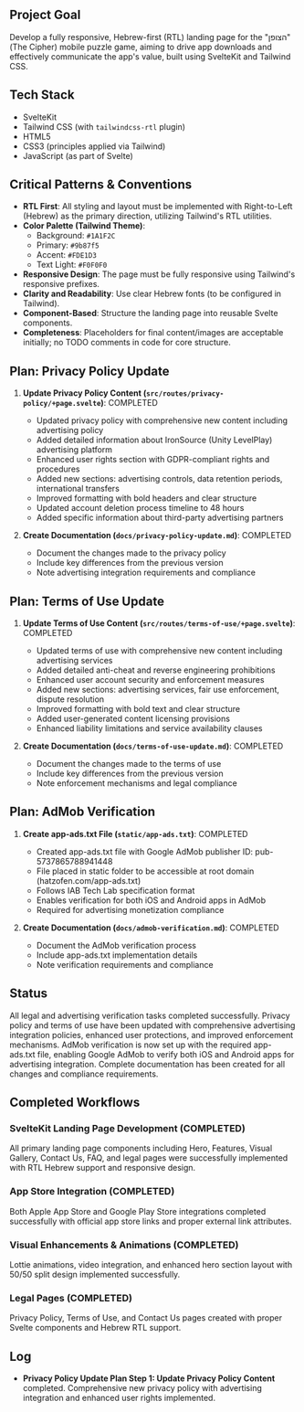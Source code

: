 ## Project Goal
Develop a fully responsive, Hebrew-first (RTL) landing page for the "הצופן" (The Cipher) mobile puzzle game, aiming to drive app downloads and effectively communicate the app's value, built using SvelteKit and Tailwind CSS.

## Tech Stack
- SvelteKit
- Tailwind CSS (with `tailwindcss-rtl` plugin)
- HTML5
- CSS3 (principles applied via Tailwind)
- JavaScript (as part of Svelte)

## Critical Patterns & Conventions
-   **RTL First**: All styling and layout must be implemented with Right-to-Left (Hebrew) as the primary direction, utilizing Tailwind's RTL utilities.
-   **Color Palette (Tailwind Theme)**:
    -   Background: `#1A1F2C`
    -   Primary: `#9b87f5`
    -   Accent: `#FDE1D3`
    -   Text Light: `#F0F0F0`
-   **Responsive Design**: The page must be fully responsive using Tailwind's responsive prefixes.
-   **Clarity and Readability**: Use clear Hebrew fonts (to be configured in Tailwind).
-   **Component-Based**: Structure the landing page into reusable Svelte components.
-   **Completeness**: Placeholders for final content/images are acceptable initially; no TODO comments in code for core structure.

## Plan: Privacy Policy Update

1.  **Update Privacy Policy Content (`src/routes/privacy-policy/+page.svelte`)**: COMPLETED
    *   Updated privacy policy with comprehensive new content including advertising policy
    *   Added detailed information about IronSource (Unity LevelPlay) advertising platform
    *   Enhanced user rights section with GDPR-compliant rights and procedures
    *   Added new sections: advertising controls, data retention periods, international transfers
    *   Improved formatting with bold headers and clear structure
    *   Updated account deletion process timeline to 48 hours
    *   Added specific information about third-party advertising partners

2.  **Create Documentation (`docs/privacy-policy-update.md`)**: COMPLETED
    *   Document the changes made to the privacy policy
    *   Include key differences from the previous version
    *   Note advertising integration requirements and compliance

## Plan: Terms of Use Update

1.  **Update Terms of Use Content (`src/routes/terms-of-use/+page.svelte`)**: COMPLETED
    *   Updated terms of use with comprehensive new content including advertising services
    *   Added detailed anti-cheat and reverse engineering prohibitions
    *   Enhanced user account security and enforcement measures
    *   Added new sections: advertising services, fair use enforcement, dispute resolution
    *   Improved formatting with bold text and clear structure
    *   Added user-generated content licensing provisions
    *   Enhanced liability limitations and service availability clauses

2.  **Create Documentation (`docs/terms-of-use-update.md`)**: COMPLETED
    *   Document the changes made to the terms of use
    *   Include key differences from the previous version
    *   Note enforcement mechanisms and legal compliance

## Plan: AdMob Verification

1.  **Create app-ads.txt File (`static/app-ads.txt`)**: COMPLETED
    *   Created app-ads.txt file with Google AdMob publisher ID: pub-5737865788941448
    *   File placed in static folder to be accessible at root domain (hatzofen.com/app-ads.txt)
    *   Follows IAB Tech Lab specification format
    *   Enables verification for both iOS and Android apps in AdMob
    *   Required for advertising monetization compliance

2.  **Create Documentation (`docs/admob-verification.md`)**: COMPLETED
    *   Document the AdMob verification process
    *   Include app-ads.txt implementation details
    *   Note verification requirements and compliance

## Status
All legal and advertising verification tasks completed successfully. Privacy policy and terms of use have been updated with comprehensive advertising integration policies, enhanced user protections, and improved enforcement mechanisms. AdMob verification is now set up with the required app-ads.txt file, enabling Google AdMob to verify both iOS and Android apps for advertising integration. Complete documentation has been created for all changes and compliance requirements.

## Completed Workflows

### SvelteKit Landing Page Development (COMPLETED)
All primary landing page components including Hero, Features, Visual Gallery, Contact Us, FAQ, and legal pages were successfully implemented with RTL Hebrew support and responsive design.

### App Store Integration (COMPLETED)  
Both Apple App Store and Google Play Store integrations completed successfully with official app store links and proper external link attributes.

### Visual Enhancements & Animations (COMPLETED)
Lottie animations, video integration, and enhanced hero section layout with 50/50 split design implemented successfully.

### Legal Pages (COMPLETED)
Privacy Policy, Terms of Use, and Contact Us pages created with proper Svelte components and Hebrew RTL support.

## Log
-   **Privacy Policy Update Plan Step 1: Update Privacy Policy Content** completed. Comprehensive new privacy policy with advertising integration and enhanced user rights implemented.


